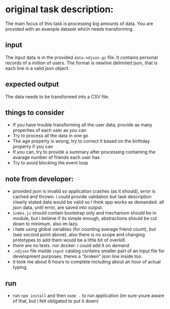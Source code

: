 # original task description:

The main focus of this task is processing big amounts of data. You are provided with an example dataset which needs transforming.

## input

The input data is in the provided `data.ndjson.gz` file. It contains personal records of a million of users. The format is newline delimited json, that is each line is a valid json object.

## expected output

The data needs to be transformed into a CSV file.

## things to consider

- If you have trouble transforming all the user data, provide as many properties of each user as you can
- Try to process all the data in one go
- The age property is wrong, try to correct it based on the birthday property if you can
- If you can, try to provide a summary after processing containing the avarage number of friends each user has
- Try to avoid blocking the event loop

## note from developer:

* provided json is invalid so application crashes (as it should), error is cached and thrown. i could provide validation but task description clearly stated data would be valid so I think app works as demanded. all json data, until error, are saved into output.
* `index.js` should contain bootstrap only and mechanism should be in module, but i believe if its simple enough, abstractions should be cut down to minimum. also im lazy.
* i hate using global variables (for counting average friend count), but (see second point above). also there is no scope and changing prototypes to add them would be a little bit of overkill.
* there are no tests. nor docker. i could add it on demand
* `.ndjson` file insilde `input` catalog contains smaller part of an input file for development purposes. theres a "broken" json line inside too.
* it took me about 6 hours to complete including about an hour of actual typing.

## run
* run `npm install` and then `node .` to run application (im sure youre aware of that, but i felt obligated to put it down)
